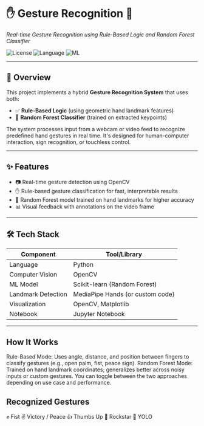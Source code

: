 # ✋ Gesture Recognition 🤖  
_Real-time Gesture Recognition using Rule-Based Logic and Random Forest Classifier_

![License](https://img.shields.io/badge/license-MIT-green)
![Language](https://img.shields.io/badge/Language-Python-blue)
![ML](https://img.shields.io/badge/Model-Random%20Forest%20%2B%20Rule%20Based-yellow)

---

## 📌 Overview

This project implements a hybrid **Gesture Recognition System** that uses both:

- ✅ **Rule-Based Logic** (using geometric hand landmark features)
- 🌲 **Random Forest Classifier** (trained on extracted keypoints)

The system processes input from a webcam or video feed to recognize predefined hand gestures in real time. It's designed for human-computer interaction, sign recognition, or touchless control.

---

## ✨ Features

- 📷 Real-time gesture detection using OpenCV
- ✋ Rule-based gesture classification for fast, interpretable results
- 🌲 Random Forest model trained on hand landmarks for higher accuracy
- 📊 Visual feedback with annotations on the video frame

---

## 🛠️ Tech Stack

| Component      | Tool/Library       |
|----------------|--------------------|
| Language       | Python             |
| Computer Vision| OpenCV             |
| ML Model       | Scikit-learn (Random Forest) |
| Landmark Detection | MediaPipe Hands (or custom code) |
| Visualization  | OpenCV, Matplotlib |
| Notebook       | Jupyter Notebook   |

---

## How  It Works

Rule-Based Mode: Uses angle, distance, and position between fingers to classify gestures (e.g., open palm, fist, peace sign).
Random Forest Mode: Trained on hand landmark coordinates; generalizes better across noisy inputs or custom gestures.
You can toggle between the two approaches depending on use case and performance.

## Recognized Gestures

✊ Fist
✌️ Victory / Peace
👍 Thumbs Up
🤟 Rockstar
🤙 YOLO
